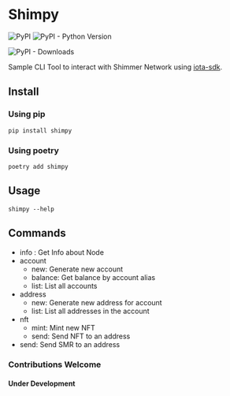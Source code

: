 # Shimpy

![PyPI](https://img.shields.io/pypi/v/shimpy)
![PyPI - Python Version](https://img.shields.io/pypi/pyversions/shimpy)

![PyPI - Downloads](https://img.shields.io/pypi/dm/shimpy)

Sample CLI Tool to interact with Shimmer Network using [iota-sdk](https://pypi.org/project/iota-sdk/).

## Install

### Using pip

`pip install shimpy`

### Using poetry

`poetry add shimpy`

## Usage

`shimpy --help`

## Commands

- info : Get Info about Node
- account
  - new: Generate new account
  - balance: Get balance by account alias
  - list: List all accounts
- address
  - new: Generate new address for account
  - list: List all addresses in the account
- nft
  - mint: Mint new NFT
  - send: Send NFT to an address
- send: Send SMR to an address

### Contributions Welcome

#### Under Development
